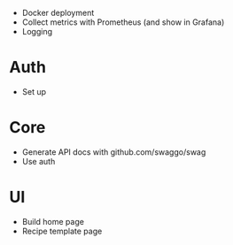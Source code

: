 - Docker deployment
- Collect metrics with Prometheus (and show in Grafana)
- Logging

# Auth
- Set up

# Core
- Generate API docs with github.com/swaggo/swag
- Use auth

# UI
- Build home page
- Recipe template page
